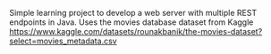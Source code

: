 Simple learning project to develop a web server with multiple REST endpoints in Java.
Uses the movies database dataset from Kaggle 
https://www.kaggle.com/datasets/rounakbanik/the-movies-dataset?select=movies_metadata.csv
